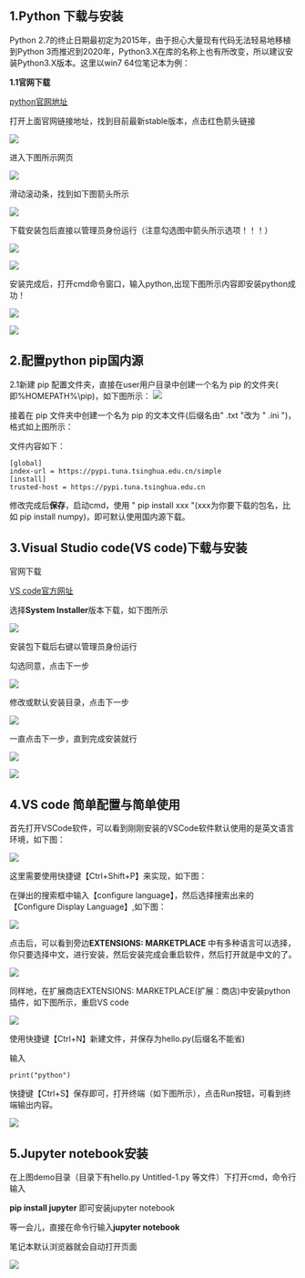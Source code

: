 

## 1.Python 下载与安装

Python 2.7的终止日期最初定为2015年，由于担心大量现有代码无法轻易地移植到Python 3而推迟到2020年，Python3.X在库的名称上也有所改变，所以建议安装Python3.X版本。这里以win7 64位笔记本为例：

**1.1官网下载**

[python官网地址](https://www.python.org/downloads/windows/)

打开上面官网链接地址，找到目前最新stable版本，点击红色箭头链接

![](images/python1.png)

进入下图所示网页

![](images/python0.png)

滑动滚动条，找到如下图箭头所示

![](images/win64download.png)

下载安装包后直接以管理员身份运行（注意勾选图中箭头所示选项！！！）

![](images/python3.png)

![](images/python4.png)

安装完成后，打开cmd命令窗口，输入python,出现下图所示内容即安装python成功！

![](images/cmd.png)

![](images/cmd-python.png)

## 2.配置python pip国内源

2.1新建 pip 配置文件夹，直接在user用户目录中创建一个名为 pip 的文件夹( 即%HOMEPATH%\pip)，如下图所示：
![](images/pip1.png)

接着在 pip 文件夹中创建一个名为 pip 的文本文件(后缀名由" .txt "改为 " .ini ")，格式如上图所示：

 文件内容如下：

```
[global]
index-url = https://pypi.tuna.tsinghua.edu.cn/simple
[install]
trusted-host = https://pypi.tuna.tsinghua.edu.cn
```

修改完成后**保存**，启动cmd，使用 " pip install xxx "(xxx为你要下载的包名，比如 pip install numpy)，即可默认使用国内源下载。

## 3.Visual Studio code(VS code)下载与安装

官网下载

[VS code官方网址](https://code.visualstudio.com/Download)

选择**System Installer**版本下载，如下图所示

![](images/0.png)

安装包下载后右键以管理员身份运行

勾选同意，点击下一步

![](images/2.png)

修改或默认安装目录，点击下一步

![](images/3.png)

一直点击下一步，直到完成安装就行

![](images/5.png)

![](images/6.png)

## 4.VS code 简单配置与简单使用

首先打开VSCode软件，可以看到刚刚安装的VSCode软件默认使用的是英文语言环境，如下图：

![](images/vs_1.png)

这里需要使用快捷键【Ctrl+Shift+P】来实现，如下图：

在弹出的搜索框中输入【configure language】，然后选择搜索出来的【Configure Display Language】,如下图：

![](images/vs_2.png)

点击后，可以看到旁边**EXTENSIONS: MARKETPLACE** 中有多种语言可以选择，你只要选择中文，进行安装，然后安装完成会重启软件，然后打开就是中文的了。



![](images/vs_3.png)

同样地，在扩展商店EXTENSIONS: MARKETPLACE(扩展：商店)中安装python插件，如下图所示，重启VS code

![](images/vs_6.png)

使用快捷键【Ctrl+N】新建文件，并保存为hello.py(后缀名不能省)

输入

```
print("python")
```

快捷键【Ctrl+S】保存即可，打开终端（如下图所示），点击Run按钮，可看到终端输出内容。

![](images/vs_7.png)

## 5.Jupyter notebook安装

在上图demo目录（目录下有hello.py Untitled-1.py 等文件）下打开cmd，命令行输入

**pip install jupyter** 即可安装jupyter notebook

等一会儿，直接在命令行输入**jupyter notebook**

笔记本默认浏览器就会自动打开页面

![](images/jupyter1.png)

